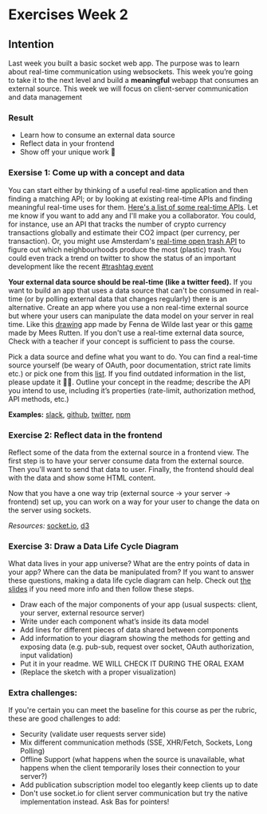 # Exercises Week 2

## Intention

Last week you built a basic socket web app. The purpose was to learn about real-time communication using websockets. This week you’re going to take it to the next level and build a **meaningful** webapp that consumes an external source. 
This week we will focus on client-server communication and data management

### Result
* Learn how to consume an external data source 
* Reflect data in your frontend
* Show off your unique work 🤩

### Exersise 1: Come up with a concept and data
You can start either by thinking of a useful real-time application and then finding a matching API; or by looking at existing real-time APIs and finding meaningful real-time uses for them. [Here's a list of some real-time APIs](https://docs.google.com/spreadsheets/d/1YKMTvdWVbzJ-CXDCHBEH2n3KofcQTN7EerTOEXy9MHI/edit?usp=sharing). Let me know if you want to add any and I'll make you a collaborator.
You could, for instance, use an API that tracks the number of crypto currency transactions globally and estimate their CO2 impact (per currency, per transaction).
Or, you might use Amsterdam's [real-time open trash API][trash] to figure out which neighbourhoods produce the most (plastic) trash.
You could even track a trend on twitter to show the status of an important development like the recent [#trashtag event][trashtag]

**Your external data source should be real-time (like a twitter feed).** If you want to build an app that uses a data source that can't be consumed in real-time (or by polling external data that changes regularly) there is an alternative. Create an app where you use a non real-time external source but where your users can manipulate the data model on your server in real time. Like this [drawing] app made by Fenna de Wilde last year or this [game] made by Mees Rutten. If you don't use a real-time external data source, Check with a teacher if your concept is sufficient to pass the course.

Pick a data source and define what you want to do. You can find a real-time source yourself (be weary of OAuth, poor documentation, strict rate limits etc.) or pick one from this [list](https://docs.google.com/spreadsheets/d/1YKMTvdWVbzJ-CXDCHBEH2n3KofcQTN7EerTOEXy9MHI/edit?usp=sharing). If you find outdated information in the list, please update it 🙏🏼.
Outline your concept in the readme; describe the API you intend to use, including it’s properties (rate-limit, authorization method, API methods, etc.)

**Examples:** [slack], [github], [twitter], [npm] 


### Exercise 2: Reflect data in the frontend
Reflect some of the data from the external source in a frontend view. The first step is to have your server consume data from the external source. Then you'll want to send that data to user. Finally, the frontend should deal with the data and show some HTML content.

Now that you have a one way trip (external source -> your server -> frontend) set up, you can work on a way for your user to change the data on the server using sockets.

*Resources:* [socket.io], [d3]

### Exercise 3: Draw a Data Life Cycle Diagram
What data lives in your app universe?
What are the entry points of data in your app?
Where can the data be manipulated from?
If you want to answer these questions, making a data life cycle diagram can help. Check out [the slides](https://docs.google.com/presentation/d/1YcVYtLqdA66Wo--VtW7bGDcfk63k7TgSIrQg1IFWDdk/edit?usp=sharing) if you need more info and then follow these steps.

- Draw each of the major components of your app (usual suspects: client, your server, external resource server)
- Write under each component what’s inside its data model
- Add lines for different pieces of data shared between components
- Add information to your diagram showing the methods for getting and exposing data (e.g. pub-sub, request over socket, OAuth authorization, input validation)
- Put it in your readme. WE WILL CHECK IT DURING THE ORAL EXAM
- (Replace the sketch with a proper visualization)


### Extra challenges:
If you're certain you can meet the baseline for this course as per the rubric, these are good challenges to add:

- Security (validate user requests server side)
- Mix different communication methods (SSE, XHR/Fetch, Sockets, Long Polling)
- Offline Support (what happens when the source is unavailable, what happens when the client temporarily loses their connection to your server?)
- Add publication subscription model too elegantly keep clients up to date
- Don't use socket.io for client server communication but try the native implementation instead. Ask Bas for pointers!


[slack]:https://api.slack.com/rtm
[github]:https://developer.github.com/v3/
[twitter]:https://developer.twitter.com/en/docs
[npm]:https://github.com/npm/registry-follower-tutorial
[socket.io]:https://socket.io/
[d3]:https://d3js.org/
[trash]:https://api.data.amsterdam.nl/afval/
[trashtag]:https://twitter.com/search?q=%23trashtag&src=typd
[drawing]:https://live-draw.herokuapp.com/
[game]:https://github.com/meesrutten/real-time-web

